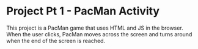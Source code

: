 # Project Pt 1 - PacMan Activity

This project is a PacMan game that uses HTML and JS in the browser.
When the user clicks, PacMan moves across the screen and turns around when the end of the screen is reached.
